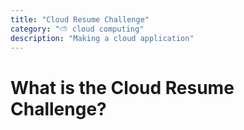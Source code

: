 ```yaml
---
title: "Cloud Resume Challenge"
category: "⛅ cloud computing"
description: "Making a cloud application"
---
```


# What is the Cloud Resume Challenge?